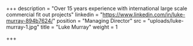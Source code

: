 +++
description = "Over 15 years experience with international large scale commercial fit out projects"
linkedin = "https://www.linkedin.com/in/luke-murray-894b7624/"
position = "Managing Director"
src = "uploads/luke-murray-1.jpg"
title = "Luke Murray"
weight = 1

+++

